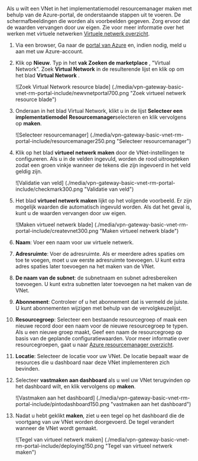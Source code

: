 Als u wilt een VNet in het implementatiemodel resourcemanager maken met behulp van de Azure-portal, de onderstaande stappen uit te voeren. De schermafbeeldingen die worden als voorbeelden gegeven. Zorg ervoor dat de waarden vervangen door uw eigen. Zie voor meer informatie over het werken met virtuele netwerken [Virtuele netwerk overzicht](../articles/virtual-network/virtual-networks-overview.md).

1. Via een browser, Ga naar de [portal van Azure](http://portal.azure.com) en, indien nodig, meld u aan met uw Azure-account.

2. Klik op **Nieuw**. Typ in het **vak Zoeken de marketplace** , "Virtual Network". Zoek **Virtual Network** in de resulterende lijst en klik op om het blad **Virtual Network** .

    ![Zoek Virtual Network resource blade] (./media/vpn-gateway-basic-vnet-rm-portal-include/newvnetportal700.png "Zoek virtueel netwerk resource blade")

3. Onderaan in het blad Virtual Network, klikt u in de lijst **Selecteer een implementatiemodel** **Resourcemanager**selecteren en klik vervolgens op **maken**.


    ![Selecteer resourcemanager] (./media/vpn-gateway-basic-vnet-rm-portal-include/resourcemanager250.png "Selecteer resourcemanager")

4. Klik op het blad **virtueel netwerk maken** door de VNet-instellingen te configureren. Als u in de velden ingevuld, worden de rood uitroepteken zodat een groen vinkje wanneer de tekens die zijn ingevoerd in het veld geldig zijn.

    ![Validatie van veld] (./media/vpn-gateway-basic-vnet-rm-portal-include/checkmark300.png "Validatie van veld")

5. Het blad **virtueel netwerk maken** lijkt op het volgende voorbeeld. Er zijn mogelijk waarden die automatisch ingevuld worden. Als dat het geval is, kunt u de waarden vervangen door uw eigen.

    ![Maken virtueel netwerk blade] (./media/vpn-gateway-basic-vnet-rm-portal-include/createvnet300.png "Maken virtueel netwerk blade")

6. **Naam**: Voer een naam voor uw virtuele netwerk.

7. **Adresruimte**: Voer de adresruimte. Als er meerdere adres spaties om toe te voegen, moet u uw eerste adresruimte toevoegen. U kunt extra adres spaties later toevoegen na het maken van de VNet.
 
8. **De naam van de subnet**: de subnetnaam en subnet adresbereiken toevoegen. U kunt extra subnetten later toevoegen na het maken van de VNet.

10. **Abonnement**: Controleer of u het abonnement dat is vermeld de juiste. U kunt abonnementen wijzigen met behulp van de vervolgkeuzelijst.

11. **Resourcegroep**: Selecteer een bestaande resourcegroep of maak een nieuwe record door een naam voor de nieuwe resourcegroep te typen. Als u een nieuwe groep maakt, Geef een naam de resourcegroep op basis van de geplande configuratiewaarden. Voor meer informatie over resourcegroepen, gaat u naar [Azure resourcemanager overzicht](resource-group-overview.md#resource-groups).

12. **Locatie**: Selecteer de locatie voor uw VNet. De locatie bepaalt waar de resources die u dashboard naar deze VNet implementeren zich bevinden.

13. Selecteer **vastmaken aan dashboard** als u wel uw VNet terugvinden op het dashboard wilt, en klik vervolgens op **maken**.
    
    ![Vastmaken aan het dashboard] (./media/vpn-gateway-basic-vnet-rm-portal-include/pintodashboard150.png "vastmaken aan het dashboard")

14. Nadat u hebt geklikt **maken**, ziet u een tegel op het dashboard die de voortgang van uw VNet worden doorgevoerd. De tegel verandert wanneer de VNet wordt gemaakt.

    ![Tegel van virtueel netwerk maken] (./media/vpn-gateway-basic-vnet-rm-portal-include/deploying150.png "Tegel van virtueel netwerk maken")